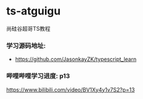 # ts-atguigu
尚硅谷超哥TS教程

### 学习源码地址:
- https://github.com/JasonkayZK/typescript_learn

### 哔哩哔哩学习进度: p13
https://www.bilibili.com/video/BV1Xy4y1v7S2?p=13
